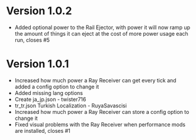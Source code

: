 # Version 1.0.2

* Added optional power to the Rail Ejector, with power it will now ramp up the amount of things it can eject at the cost
  of more power usage each run, closes #5

# Version 1.0.1

* Increased how much power a Ray Receiver can get every tick and added a config option to change it
* Added missing lang options
* Create ja_jp.json - twister716
* tr_tr.json Turkish Localization - RuyaSavascisi
* Increased how much power a Ray Receiver can store a config option to change it
* Fixed visual problems with the Ray Receiver when performance mods are installed, closes #1